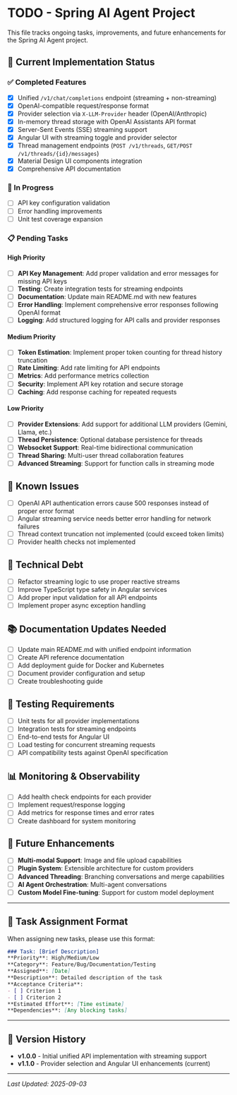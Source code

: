 # TODO - Spring AI Agent Project

This file tracks ongoing tasks, improvements, and future enhancements for the Spring AI Agent project.

## 🚀 Current Implementation Status

### ✅ Completed Features
- [x] Unified `/v1/chat/completions` endpoint (streaming + non-streaming)
- [x] OpenAI-compatible request/response format
- [x] Provider selection via `X-LLM-Provider` header (OpenAI/Anthropic)
- [x] In-memory thread storage with OpenAI Assistants API format
- [x] Server-Sent Events (SSE) streaming support
- [x] Angular UI with streaming toggle and provider selector
- [x] Thread management endpoints (`POST /v1/threads`, `GET/POST /v1/threads/{id}/messages`)
- [x] Material Design UI components integration
- [x] Comprehensive API documentation

### 🔄 In Progress
- [ ] API key configuration validation
- [ ] Error handling improvements
- [ ] Unit test coverage expansion

### 📋 Pending Tasks

#### High Priority
- [ ] **API Key Management**: Add proper validation and error messages for missing API keys
- [ ] **Testing**: Create integration tests for streaming endpoints
- [ ] **Documentation**: Update main README.md with new features
- [ ] **Error Handling**: Implement comprehensive error responses following OpenAI format
- [ ] **Logging**: Add structured logging for API calls and provider responses

#### Medium Priority  
- [ ] **Token Estimation**: Implement proper token counting for thread history truncation
- [ ] **Rate Limiting**: Add rate limiting for API endpoints
- [ ] **Metrics**: Add performance metrics collection
- [ ] **Security**: Implement API key rotation and secure storage
- [ ] **Caching**: Add response caching for repeated requests

#### Low Priority
- [ ] **Provider Extensions**: Add support for additional LLM providers (Gemini, Llama, etc.)
- [ ] **Thread Persistence**: Optional database persistence for threads
- [ ] **Websocket Support**: Real-time bidirectional communication
- [ ] **Thread Sharing**: Multi-user thread collaboration features
- [ ] **Advanced Streaming**: Support for function calls in streaming mode

## 🐛 Known Issues
- [ ] OpenAI API authentication errors cause 500 responses instead of proper error format
- [ ] Angular streaming service needs better error handling for network failures
- [ ] Thread context truncation not implemented (could exceed token limits)
- [ ] Provider health checks not implemented

## 🔧 Technical Debt
- [ ] Refactor streaming logic to use proper reactive streams
- [ ] Improve TypeScript type safety in Angular services
- [ ] Add proper input validation for all API endpoints
- [ ] Implement proper async exception handling

## 📚 Documentation Updates Needed
- [ ] Update main README.md with unified endpoint information
- [ ] Create API reference documentation
- [ ] Add deployment guide for Docker and Kubernetes
- [ ] Document provider configuration and setup
- [ ] Create troubleshooting guide

## 🧪 Testing Requirements
- [ ] Unit tests for all provider implementations
- [ ] Integration tests for streaming endpoints
- [ ] End-to-end tests for Angular UI
- [ ] Load testing for concurrent streaming requests
- [ ] API compatibility tests against OpenAI specification

## 📊 Monitoring & Observability
- [ ] Add health check endpoints for each provider
- [ ] Implement request/response logging
- [ ] Add metrics for response times and error rates
- [ ] Create dashboard for system monitoring

## 🚀 Future Enhancements
- [ ] **Multi-modal Support**: Image and file upload capabilities
- [ ] **Plugin System**: Extensible architecture for custom providers
- [ ] **Advanced Threading**: Branching conversations and merge capabilities
- [ ] **AI Agent Orchestration**: Multi-agent conversations
- [ ] **Custom Model Fine-tuning**: Support for custom model deployment

---

## 📝 Task Assignment Format

When assigning new tasks, please use this format:

```markdown
### Task: [Brief Description]
**Priority**: High/Medium/Low
**Category**: Feature/Bug/Documentation/Testing
**Assigned**: [Date]
**Description**: Detailed description of the task
**Acceptance Criteria**:
- [ ] Criterion 1
- [ ] Criterion 2
**Estimated Effort**: [Time estimate]
**Dependencies**: [Any blocking tasks]
```

---

## 📅 Version History
- **v1.0.0** - Initial unified API implementation with streaming support
- **v1.1.0** - Provider selection and Angular UI enhancements (current)

---

*Last Updated: 2025-09-03*